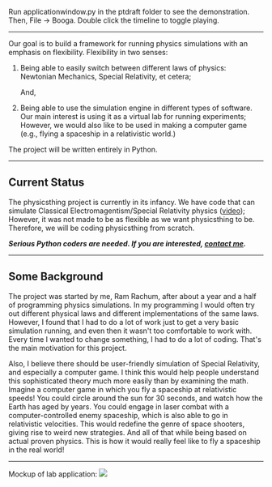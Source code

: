 Run applicationwindow.py in the ptdraft folder to see the demonstration. Then, File -> Booga. Double click the timeline to toggle playing.

-----------

Our goal is to build a framework for running physics simulations with an emphasis on flexibility. Flexibility in two senses:

1. Being able to easily switch between different laws of physics: Newtonian Mechanics, Special Relativity, et cetera;
     
    And,

2. Being able to use the simulation engine in different types of software. Our main interest is using it as a virtual lab for running experiments; However, we would also like to be used in making a computer game (e.g., flying a spaceship in a relativistic world.)

The project will be written entirely in Python.

-------------

## Current Status ##

The physicsthing project is currently in its infancy. We have code that can simulate Classical Electromagentism/Special Relativity physics ([video](http://video.google.com/googleplayer.swf?docid=-4911566321504089509&hl=en&fs=true)); However, it was not made to be as flexible as we want physicsthing to be. Therefore, we will be coding physicsthing from scratch.

*__Serious Python coders are needed.
If you are interested, [contact me](mailto:cool-rr@cool-rr.com).__*

-------

## Some Background ##

The project was started by me, Ram Rachum, after about a year and a half of programming physics simulations. In my programming I would often try out different physical laws and different implementations of the same laws. However, I found that I had to do a lot of work just to get a very basic simulation running, and even then it wasn't too comfortable to work with. Every time I wanted to change something, I had to do a lot of coding.
That's the main motivation for this project.

Also, I believe there should be user-friendly simulation of Special Relativity, and especially a computer game. I think this would help people understand this sophisticated theory much more easily than by examining the math.
Imagine a computer game in which you fly a spaceship at relativistic speeds! You could circle around the sun for 30 seconds, and watch how the Earth has aged by years. You could engage in laser combat with a computer-controlled enemy spaceship, which is also able to go in relativistic velocities. This would redefine the genre of space shooters, giving rise to weird new strategies. And all of that while being based on actual proven physics. This is how it would really feel like to fly a spaceship in the real world!

-------

Mockup of lab application:
![](http://cool-rr.com/physicsthing/physicsthing_mockup_thumb.gif)
